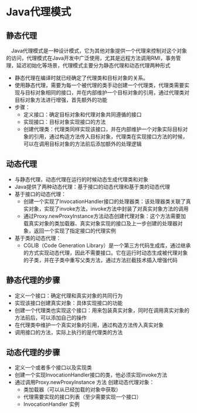 # Java代理模式


## 静态代理

&emsp;Java代理模式是一种设计模式，它为其他对象提供一个代理来控制对这个对象的访问，代理模式在Java开发中广泛使用，尤其是远程方法调用RMI，事务管理，延迟初始化等场景，代理模式主要分为静态代理和动态代理两种形式

* 静态代理在编译时就已经确定了代理类和目标对象的关系。
* 使用静态代理，需要为每一个被代理的类手动创建一个代理类，代理类需要实现与目标对象相同的接口，并在内部维护一个目标对象的引用，通过代理类对目标对象方法进行增强，首先额外的功能
* 步骤：
  * 定义接口：确定目标对象和代理对象共同遵循的接口
  * 实现接口：目标对象实现接口的方法
  * 创建代理类：代理类同样实现该接口，并在内部维护一个对象实际目标对象的引用，通过构造方法传入目标对象，代理类在实现接口方法的时候，可以在调用目标对象的方法前后添加额外的处理逻辑

## 动态代理

* 与静态代理，动态代理在运行的时候动态生成代理类和对象
* Java提供了两种动态代理：基于接口的动态代理和基于类的动态代理
* 基于接口的动态代理：
  * 创建一个实现了InvocationHandler接口的处理器类：该处理器类关联了真实对象，实现了invoke方法，invoke方法中封装了对真实对象方法的调用
  * 通过Proxy.newProxyInstance方法动态创建代理对象：这个方法需要加载真实对象的类加载器、真实对象实现的接口及上一步创建的处理器对象，返回一个实现了指定接口的代理实例
* 基于类的动态代理：
  * CGLIB（Code Generation Library）是一个第三方代码生成库，通过继承的方式实现动态代理，因此不需要接口。它在运行时动态生成被代理对象的子类，并在子类中重写父类方法，通过方法拦截技术插入增强代码


## 静态代理的步骤

* 定义一个接口：确定代理和真实对象的共同行为
* 实现该接口创建真实对象：具体实现接口的功能
* 创建一个代理类也实现这个接口：用来包装真实对象，同时在调用真实对象的方法前后，可以添加自己的操作
* 在代理类中维护一个真实对象的引用，通过构造方法传入真实对象
* 调用接口的方法，实际上执行的是代理类的方法

## 动态代理的步骤

* 定义一个或者多个接口以及实现类
* 创建一个实现InvocationHandler接口的类，他必须实现invoke方法
* 通过调用Proxy.newProxyInstance 方法 创建动态代理对象：
  * 类加载器（可以从已经加载的对象中获取）
  * 代理需要实现的接口列表（至少需要实现一个接口）
  * InvocationHandler 实例




